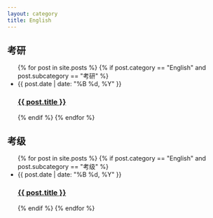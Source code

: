 ```yaml
---
layout: category
title: English
---
```


<h2 class="post-list-heading">考研</h2>
<ul class="post-list">
  {% for post in site.posts %}
    {% if post.category == "English" and post.subcategory == "考研" %}
      <li>
        <span class="post-meta">{{ post.date | date: "%B %d, %Y" }}</span>
        <h3>
          <a class="post-link" href="{{ post.url | relative_url }}">
            {{ post.title }}
          </a>
        </h3>
      </li>
    {% endif %}
  {% endfor %}
</ul>

<h2 class="post-list-heading">考级</h2>
<ul class="post-list">
  {% for post in site.posts %}
    {% if post.category == "English" and post.subcategory == "考级" %}
      <li>
        <span class="post-meta">{{ post.date | date: "%B %d, %Y" }}</span>
        <h3>
          <a class="post-link" href="{{ post.url | relative_url }}">
            {{ post.title }}
          </a>
        </h3>
      </li>
    {% endif %}
  {% endfor %}
</ul>
